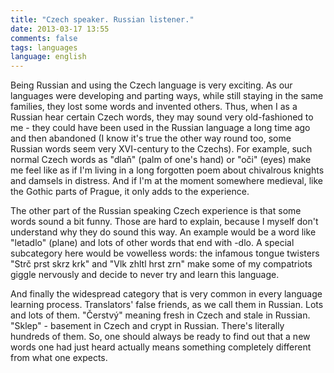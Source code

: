 ```yaml
---
title: "Czech speaker. Russian listener."
date: 2013-03-17 13:55
comments: false
tags: languages
language: english
---
```


Being Russian and using the Czech language is very exciting. As our languages were developing and parting ways, while still staying in the same families, they lost some words and invented others. Thus, when I as a Russian hear certain Czech words, they may sound very old-fashioned to me - they could have been used in the Russian language a long time ago and then abandoned (I know it's true the other way round too, some Russian words seem very XVI-century to the Czechs). For example, such normal Czech words as "dlaň" (palm of one's hand) or "oči" (eyes) make me feel like as if I'm living in a long forgotten poem about chivalrous knights and damsels in distress. And if I'm at the moment somewhere medieval, like the Gothic parts of Prague, it only adds to the experience.

The other part of the Russian speaking Czech experience is that some words sound a bit funny. Those are hard to explain, because I myself don't understand why they do sound this way. An example would be a word like "letadlo" (plane) and lots of other words that end with -dlo. A special subcategory here would be vowelless words: the infamous tongue twisters "Strč prst skrz krk" and "Vlk zhltl hrst zrn" make some of my compatriots giggle nervously and decide to never try and learn this language.

And finally the widespread category that is very common in every language learning process. Translators' false friends, as we call them in Russian. Lots and lots of them. "Čerstvý" meaning fresh in Czech and stale in Russian. "Sklep" - basement in Czech and crypt in Russian. There's literally hundreds of them. So, one should always be ready to find out that a new words one had just heard actually means something completely different from what one expects.

